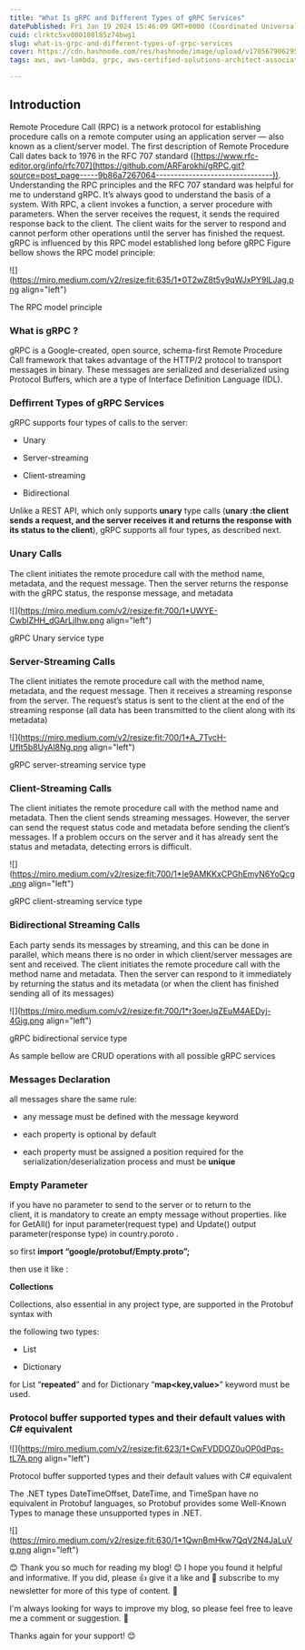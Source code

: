```yaml
---
title: "What Is gRPC and Different Types of gRPC Services"
datePublished: Fri Jan 19 2024 15:46:09 GMT+0000 (Coordinated Universal Time)
cuid: clrktc5xv000108l85z74bwg1
slug: what-is-grpc-and-different-types-of-grpc-services
cover: https://cdn.hashnode.com/res/hashnode/image/upload/v1705679062956/b8ca0b20-0780-4949-8930-f705ded72cff.png
tags: aws, aws-lambda, grpc, aws-certified-solutions-architect-associate, aws-community-builder, aws-cloud-practitioner, wemakedevs, twsbashblazechallenge-trainwithshubham

---
```


## Introduction

Remote Procedure Call (RPC) is a network protocol for establishing procedure calls on a remote computer using an application server — also known as a client/server model. The first description of Remote Procedure Call dates back to 1976 in the RFC 707 standard ([https://www.rfc-editor.org/info/rfc707](https://github.com/ARFarokhi/gRPC.git?source=post_page-----9b86a7267064--------------------------------)). Understanding the RPC principles and the RFC 707 standard was helpful for me to understand gRPC. It’s always good to understand the basis of a system. With RPC, a client invokes a function, a server procedure with parameters. When the server receives the request, it sends the required response back to the client. The client waits for the server to respond and cannot perform other operations until the server has finished the request. gRPC is influenced by this RPC model established long before gRPC Figure bellow shows the RPC model principle:

![](https://miro.medium.com/v2/resize:fit:635/1*0T2wZ8t5y9qWJxPY9lLJag.png align="left")

The RPC model principle

### **What is gRPC ?**

gRPC is a Google-created, open source, schema-first Remote Procedure Call framework that takes advantage of the HTTP/2 protocol to transport messages in binary. These messages are serialized and deserialized using Protocol Buffers, which are a type of Interface Definition Language (IDL).

### **Deffirrent Types of gRPC Services**

gRPC supports four types of calls to the server:

* Unary
    
* Server-streaming
    
* Client-streaming
    
* Bidirectional
    

Unlike a REST API, which only supports **unary** type calls (**unary :the client sends a request, and the server receives it and returns the response with its status to the client**), gRPC supports all four types, as described next.

### **Unary Calls**

The client initiates the remote procedure call with the method name, metadata, and the request message. Then the server returns the response with the gRPC status, the response message, and metadata

![](https://miro.medium.com/v2/resize:fit:700/1*UWYE-CwblZHH_dGArLjIhw.png align="left")

gRPC Unary service type

### **Server-Streaming Calls**

The client initiates the remote procedure call with the method name, metadata, and the request message. Then it receives a streaming response from the server. The request’s status is sent to the client at the end of the streaming response (all data has been transmitted to the client along with its metadata)

![](https://miro.medium.com/v2/resize:fit:700/1*A_7TvcH-UfIt5b8UyAl8Ng.png align="left")

gRPC server-streaming service type

### **Client-Streaming Calls**

The client initiates the remote procedure call with the method name and metadata. Then the client sends streaming messages. However, the server can send the request status code and metadata before sending the client’s messages. If a problem occurs on the server and it has already sent the status and metadata, detecting errors is difficult.

![](https://miro.medium.com/v2/resize:fit:700/1*Ie9AMKKxCPGhEmyN6YoQcg.png align="left")

gRPC client-streaming service type

### **Bidirectional Streaming Calls**

Each party sends its messages by streaming, and this can be done in parallel, which means there is no order in which client/server messages are sent and received. The client initiates the remote procedure call with the method name and metadata. Then the server can respond to it immediately by returning the status and its metadata (or when the client has finished sending all of its messages)

![](https://miro.medium.com/v2/resize:fit:700/1*r3oerJqZEuM4AEDyj-4Gjg.png align="left")

gRPC bidirectional service type

As sample bellow are CRUD operations with all possible gRPC services

### **Messages Declaration**

all messages share the same rule:

* any message must be defined with the message keyword
    
* each property is optional by default
    
* each property must be assigned a position required for the serialization/deserialization process and must be **unique**
    

### **Empty Parameter**

if you have no parameter to send to the server or to return to the  
client, it is mandatory to create an empty message without properties. like for GetAll() for input parameter(request type) and Update() output parameter(response type) in country.poroto .

so first **import “google/protobuf/Empty.proto”;**

then use it like :

**Collections**

Collections, also essential in any project type, are supported in the Protobuf syntax with

the following two types:

* List
    
* Dictionary
    

for List “**repeated**” and for Dictionary “**map&lt;key,value&gt;**” keyword must be used.

### **Protocol buffer supported types and their default values with C# equivalent**

![](https://miro.medium.com/v2/resize:fit:623/1*CwFVDDOZ0uOP0dPqs-tL7A.png align="left")

Protocol buffer supported types and their default values with C# equivalent

The .NET types DateTimeOffset, DateTime, and TimeSpan have no equivalent in Protobuf languages, so Protobuf provides some Well-Known Types to manage these unsupported types in .NET.

![](https://miro.medium.com/v2/resize:fit:630/1*1QwnBmHkw7QqV2N4JaLuVg.png align="left")

😊 Thank you so much for reading my blog! 😊 I hope you found it helpful and informative. If you did, please 👍 give it a like and 💌 subscribe to my newsletter for more of this type of content. 💌

I'm always looking for ways to improve my blog, so please feel free to leave me a comment or suggestion. 💬

Thanks again for your support! 😊
